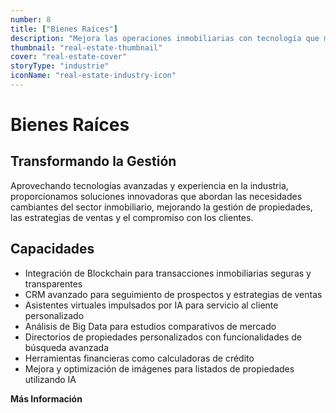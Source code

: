 ```yaml
---
number: 8
title: ["Bienes Raíces"]
description: "Mejora las operaciones inmobiliarias con tecnología que mejora la gestión de propiedades, el compromiso del cliente y los procesos de transacción."
thumbnail: "real-estate-thumbnail"
cover: "real-estate-cover"
storyType: "industrie"
iconName: "real-estate-industry-icon"
---
```


# Bienes Raíces

## Transformando la Gestión

Aprovechando tecnologías avanzadas y experiencia en la industria, proporcionamos soluciones innovadoras que abordan las necesidades cambiantes del sector inmobiliario, mejorando la gestión de propiedades, las estrategias de ventas y el compromiso con los clientes.

## Capacidades

* Integración de Blockchain para transacciones inmobiliarias seguras y transparentes
* CRM avanzado para seguimiento de prospectos y estrategias de ventas
* Asistentes virtuales impulsados por IA para servicio al cliente personalizado
* Análisis de Big Data para estudios comparativos de mercado
* Directorios de propiedades personalizados con funcionalidades de búsqueda avanzada
* Herramientas financieras como calculadoras de crédito
* Mejora y optimización de imágenes para listados de propiedades utilizando IA

**Más Información**